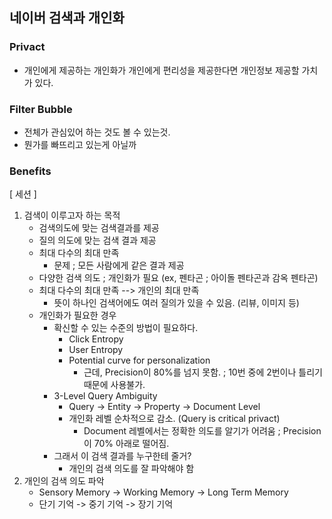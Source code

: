 ## 네이버 검색과 개인화

### Privact
* 개인에게 제공하는 개인화가 개인에게 편리성을 제공한다면 개인정보 제공할 가치가 있다.

### Filter Bubble
* 전체가 관심있어 하는 것도 볼 수 있는것.
* 뭔가를 빠뜨리고 있는게 아닐까


### Benefits


[ 세션 ]

1. 검색이 이루고자 하는 목적 
	* 검색의도에 맞는 검색결과를 제공
	* 질의 의도에 맞는 검색 결과 제공
	* 최대 다수의 최대 만족
		- 문제 ; 모든 사람에게 같은 결과 제공
	* 다양한 검색 의도 ; 개인화가 필요 (ex, 펜타곤 ; 아이돌 펜타곤과 감옥 펜타곤)
	* 최대 다수의 최대 만족 --> 개인의 최대 만족
		- 뜻이 하나인 검색어에도 여러 질의가 있을 수 있음. (리뷰, 이미지 등)
	* 개인화가 필요한 경우
		- 확신할 수 있는 수준의 방법이 필요하다.
			* Click Entropy
			* User Entropy
			* Potential curve for personalization
				- 근데, Precision이 80%를 넘지 못함. ; 10번 중에 2번이나 틀리기 때문에 사용불가.
		- 3-Level Query Ambiguity
			* Query -> Entity -> Property -> Document Level
			* 개인화 레벨 순차적으로 감소. (Query is critical privact)
				- Document 레벨에서는 정확한 의도를 알기가 어려움 ; Precision이 70% 아래로 떨어짐.
		- 그래서 이 검색 결과를 누구한테 줄거?
			* 개인의 검색 의도를 잘 파악해야 함
2. 개인의 검색 의도 파악
	* Sensory Memory -> Working Memory -> Long Term Memory
	* 단기 기억 -> 중기 기억 -> 장기 기억
